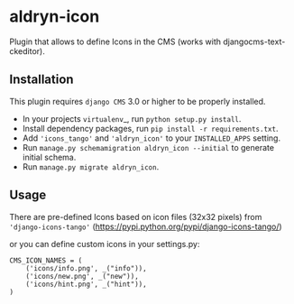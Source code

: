 aldryn-icon
===========

Plugin that allows to define Icons in the CMS (works with djangocms-text-ckeditor).


Installation
------------

This plugin requires `django CMS` 3.0 or higher to be properly installed.

* In your projects `virtualenv`_, run ``python setup.py install``.
* Install dependency packages, run ``pip install -r requirements.txt``.
* Add ``'icons_tango'`` and ``'aldryn_icon'`` to your ``INSTALLED_APPS`` setting.
* Run ``manage.py schemamigration aldryn_icon --initial`` to generate initial schema.
* Run ``manage.py migrate aldryn_icon``.


Usage
-----

There are pre-defined Icons based on icon files (32x32 pixels) from ``'django-icons-tango'`` (https://pypi.python.org/pypi/django-icons-tango/)

or you can define custom icons in your settings.py:

```
CMS_ICON_NAMES = (
    ('icons/info.png', _("info")),
    ('icons/new.png', _("new")),
    ('icons/hint.png', _("hint")),
)
```
